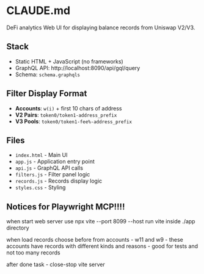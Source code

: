 # CLAUDE.md

DeFi analytics Web UI for displaying balance records from Uniswap V2/V3.

## Stack

- Static HTML + JavaScript (no frameworks)
- GraphQL API: http://localhost:8090/api/gql/query
- Schema: `schema.graphqls`

## Filter Display Format

- **Accounts**: `w(i)` + first 10 chars of address
- **V2 Pairs**: `token0/token1-address_prefix`
- **V3 Pools**: `token0/token1-fee%-address_prefix`

## Files

- `index.html` - Main UI
- `app.js` - Application entry point
- `api.js` - GraphQL API calls
- `filters.js` - Filter panel logic
- `records.js` - Records display logic
- `styles.css` - Styling

## Notices for Playwright MCP!!!!

when start web server use npx vite --port 8099 --host
run vite inside ./app directory

when load records choose before from accounts - w11 and w9 - these accounts have records with different kinds and
reasons - good for tests and not too many records

after done task - close-stop vite server